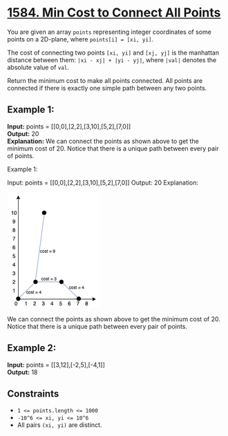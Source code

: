 # [1584. Min Cost to Connect All Points](https://leetcode.com/problems/min-cost-to-connect-all-points/description/?envType=problem-list-v2&envId=minimum-spanning-tree) 

You are given an array ```points``` representing integer coordinates of some points on a 2D-plane, where ```points[i] = [xi, yi]```.

The cost of connecting two points ```[xi, yi]``` and ```[xj, yj]``` is the manhattan distance between them: ```|xi - xj| + |yi - yj|```, where ```|val|``` denotes the absolute value of ```val```.

Return the minimum cost to make all points connected. All points are connected if there is exactly one simple path between any two points.

## Example 1: 

**Input:** points = [[0,0],[2,2],[3,10],[5,2],[7,0]]</br>
**Output:** 20</br>
**Explanation:** We can connect the points as shown above to get the minimum cost of 20.
Notice that there is a unique path between every pair of points.    

Example 1:


Input: points = [[0,0],[2,2],[3,10],[5,2],[7,0]]
Output: 20
Explanation: 

![](/assets/readme_minCost.png)

We can connect the points as shown above to get the minimum cost of 20.
Notice that there is a unique path between every pair of points.

## Example 2:

**Input:** points = [[3,12],[-2,5],[-4,1]]</br>
**Output:** 18</br>

## Constraints

- ```1 <= points.length <= 1000```
- ```-10^6 <= xi, yi <= 10^6```
- All pairs ```(xi, yi)``` are distinct.